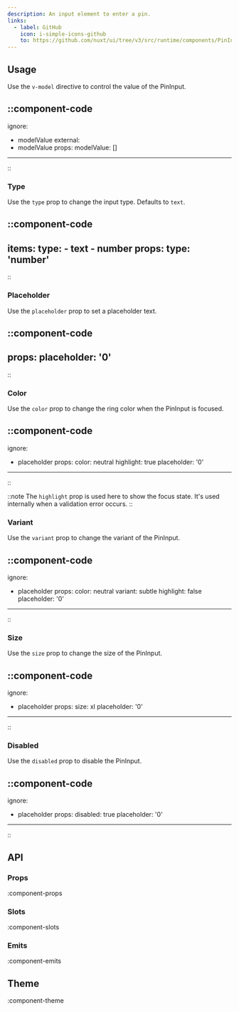 ```yaml
---
description: An input element to enter a pin.
links:
  - label: GitHub
    icon: i-simple-icons-github
    to: https://github.com/nuxt/ui/tree/v3/src/runtime/components/PinInput.vue
---
```


## Usage

Use the `v-model` directive to control the value of the PinInput.

::component-code
---
ignore:
  - modelValue
external:
  - modelValue
props:
  modelValue: []
---
::

### Type

Use the `type` prop to change the input type. Defaults to `text`.

::component-code
---
items:
  type:
    - text
    - number
props:
  type: 'number'
---
::

### Placeholder

Use the `placeholder` prop to set a placeholder text.

::component-code
---
props:
  placeholder: '0'
---
::

### Color

Use the `color` prop to change the ring color when the PinInput is focused.

::component-code
---
ignore:
  - placeholder
props:
  color: neutral
  highlight: true
  placeholder: '0'
---
::

::note
The `highlight` prop is used here to show the focus state. It's used internally when a validation error occurs.
::

### Variant

Use the `variant` prop to change the variant of the PinInput.

::component-code
---
ignore:
  - placeholder
props:
  color: neutral
  variant: subtle
  highlight: false
  placeholder: '0'
---
::

### Size

Use the `size` prop to change the size of the PinInput.

::component-code
---
ignore:
  - placeholder
props:
  size: xl
  placeholder: '0'
---
::


### Disabled

Use the `disabled` prop to disable the PinInput.

::component-code
---
ignore:
  - placeholder
props:
  disabled: true
  placeholder: '0'
---
::

## API

### Props

:component-props

### Slots

:component-slots

### Emits

:component-emits

## Theme

:component-theme

